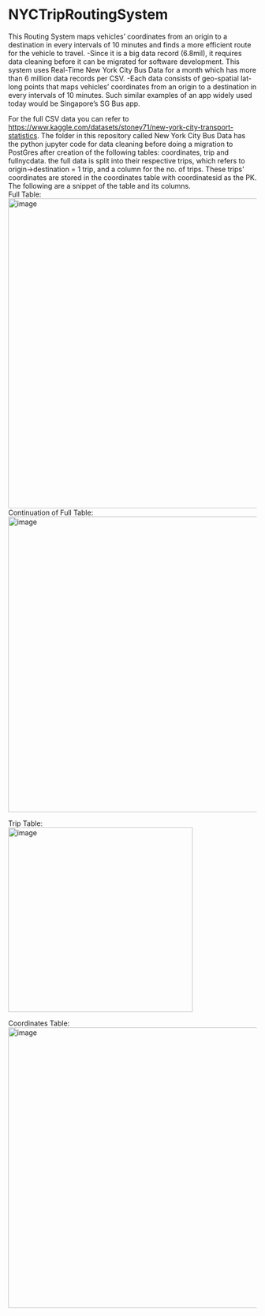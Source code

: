 # NYCTripRoutingSystem
This Routing System maps vehicles’ coordinates from an origin to a destination in every intervals of 10 minutes and finds a more efficient route for the vehicle to travel.
-Since it is a big data record (6.8mil), it requires data cleaning before it can be migrated for software development.
This system uses Real-Time New York City Bus Data for a month which has more than 6 million data records per CSV.
-Each data consists of geo-spatial lat-long points that maps vehicles’ coordinates from an origin to a destination in every intervals of 10 minutes. 
Such similar examples of an app widely used today would be Singapore’s SG Bus app.

For the full CSV data you can refer to https://www.kaggle.com/datasets/stoney71/new-york-city-transport-statistics.
The folder in this repository called New York City Bus Data has the python jupyter code for data cleaning before doing a migration to PostGres after creation of the following tables:
coordinates, trip and fullnycdata. the full data is split into their respective trips, which refers to origin->destination = 1 trip, and a column for the no. of trips.
These trips' coordinates are stored in the coordinates table with coordinatesid as the PK.
The following are a snippet of the table and its columns.  
  Full Table: 
<img width="628" alt="image" src="https://user-images.githubusercontent.com/97331839/226262153-fe8b2556-0e7c-42b0-9bf2-e074e03ed628.png">
  Continuation of Full Table:  
<img width="599" alt="image" src="https://user-images.githubusercontent.com/97331839/226262219-2c66b830-4474-493e-810f-72f99a737e6e.png">

  Trip Table:  
<img width="374" alt="image" src="https://user-images.githubusercontent.com/97331839/226262539-d3215cf9-ae93-4e61-ba62-52c2c2e4c04c.png">

  Coordinates Table:  
<img width="569" alt="image" src="https://user-images.githubusercontent.com/97331839/226262662-15ecadfb-240c-46f9-a1a0-630bd7a097f6.png">

